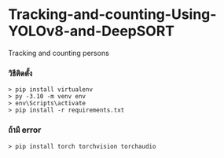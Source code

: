 # Tracking-and-counting-Using-YOLOv8-and-DeepSORT
Tracking and counting persons

### วิธีติดตั้ง
```
> pip install virtualenv
> py -3.10 -m venv env
> env\Scripts\activate
> pip install -r requirements.txt

```
### ถ้ามี error
```
> pip install torch torchvision torchaudio

```


